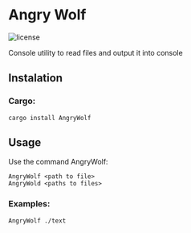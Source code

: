 # Angry Wolf

![license](https://img.shields.io/github/license/Vova-max-png/AngryWolf?color=blue)

Console utility to read files and output it into console

## Instalation

### Cargo:

```
cargo install AngryWolf
```

## Usage

Use the command AngryWolf:
```
AngryWolf <path to file>
AngryWold <paths to files>
```

### Examples:

```
AngryWolf ./text
```